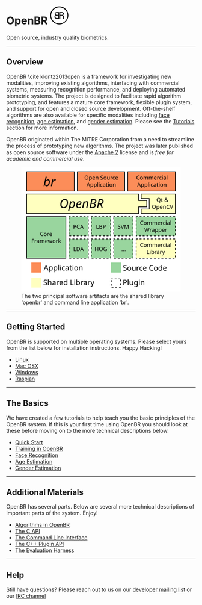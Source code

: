 # OpenBR ![Overview](img/openbr_48x48.png)

<p id=tagline>Open source, industry quality biometrics.</p>

---

## Overview

OpenBR \cite klontz2013open is a framework for investigating new modalities, improving existing algorithms, interfacing with commercial systems, measuring recognition performance, and deploying automated biometric systems.
The project is designed to facilitate rapid algorithm prototyping, and features a mature core framework, flexible plugin system, and support for open and closed source development.
Off-the-shelf algorithms are also available for specific modalities including [face recognition](tutorials.md#face-recognition), [age estimation](tutorials.md#age-estimation), and [gender estimation](tutorials.md#gender-estimation). Please see the [Tutorials](tutorials.md) section for more information.

OpenBR originated within The MITRE Corporation from a need to streamline the process of prototyping new algorithms.
The project was later published as open source software under the [Apache 2](http://www.apache.org/licenses/LICENSE-2.0.html) license and is *free for academic and commercial use*.

<figure id="abstraction">
  <img src="img/abstraction.svg">
  <figcaption>The two principal software artifacts are the shared library 'openbr' and command line application 'br'.</figcaption>
</figure>

---

## Getting Started

OpenBR is supported on multiple operating systems. Please select yours from the list below for installation instructions. Happy Hacking!

* [Linux](install.md#linux)
* [Mac OSX](install.md#osx)
* [Windows](install.md#windows)
* [Raspian](install.md#raspian)

---

## The Basics

We have created a few tutorials to help teach you the basic principles of the OpenBR system. If this is your first time using OpenBR you should look at these before moving on to the more technical descriptions below.

* [Quick Start](tutorials.md#quick-start)
* [Training in OpenBR](tutorials.md#training-algorithms)
* [Face Recognition](tutorials.md#face-recognition)
* [Age Estimation](tutorials.md#age-estimation)
* [Gender Estimation](tutorials.md#gender-estimation)

---

## Additional Materials

OpenBR has several parts. Below are several more technical descriptions of important parts of the system. Enjoy!

* [Algorithms in OpenBR](technical.md#algorithms-in-openbr)
* [The C API](docs/c_api.md)
* [The Command Line Interface](docs/cl_api.md)
* [The C++ Plugin API](docs/cpp_api.md)
* [The Evaluation Harness](technical.md#the-evaluation-harness)

---

## Help

Still have questions? Please reach out to us on our <a href="https://groups.google.com/forum/?fromgroups#!forum/openbr-dev">developer mailing list</a> or our <a href="http://webchat.freenode.net/?channels=openbr">IRC channel</a>
